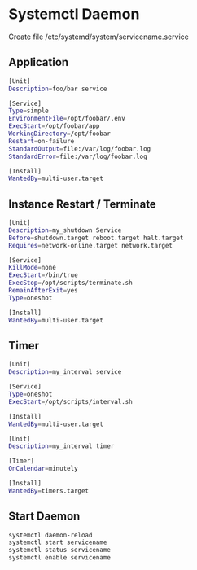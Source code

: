 # Systemctl Daemon
Create file /etc/systemd/system/servicename.service
## Application
``` bash
[Unit]
Description=foo/bar service

[Service]
Type=simple
EnvironmentFile=/opt/foobar/.env
ExecStart=/opt/foobar/app
WorkingDirectory=/opt/foobar
Restart=on-failure
StandardOutput=file:/var/log/foobar.log
StandardError=file:/var/log/foobar.log

[Install]
WantedBy=multi-user.target
```
## Instance Restart / Terminate
``` bash
[Unit]
Description=my_shutdown Service
Before=shutdown.target reboot.target halt.target
Requires=network-online.target network.target

[Service]
KillMode=none
ExecStart=/bin/true
ExecStop=/opt/scripts/terminate.sh
RemainAfterExit=yes
Type=oneshot

[Install]
WantedBy=multi-user.target
```

## Timer
``` bash title="interval.service"
[Unit]
Description=my_interval service

[Service]
Type=oneshot
ExecStart=/opt/scripts/interval.sh

[Install]
WantedBy=multi-user.target
```
``` bash title="interval.timer"
[Unit]
Description=my_interval timer

[Timer]
OnCalendar=minutely

[Install]
WantedBy=timers.target
```

## Start Daemon
``` bash
systemctl daemon-reload
systemctl start servicename
systemctl status servicename
systemctl enable servicename
```